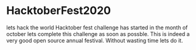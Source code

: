 # HacktoberFest2020
lets hack the world
Hacktober fest challenge has started in the month of october
lets complete this challenge as soon as possble.
This is indeed a very good open source annual festival.
Without wasting time lets do it.
